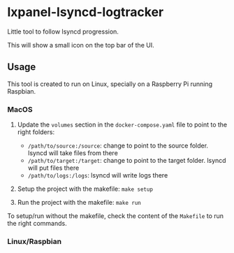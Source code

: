 # lxpanel-lsyncd-logtracker
Little tool to follow lsyncd progression.

This will show a small icon on the top bar of the UI.

## Usage
This tool is created to run on Linux, specially on a Raspberry Pi running Raspbian. 

### MacOS
1. Update the `volumes` section in the `docker-compose.yaml` file to point to the right folders:
    * `/path/to/source:/source`: change to point to the source folder. lsyncd will take files from there
    * `/path/to/target:/target`: change to point to the target folder. lsyncd will put files there
    * `/path/to/logs:/logs`: lsyncd will write logs there

2. Setup the project with the makefile: `make setup`

3. Run the project with the makefile: `make run`

To setup/run without the makefile, check the content of the `Makefile` to run the right commands.

### Linux/Raspbian

